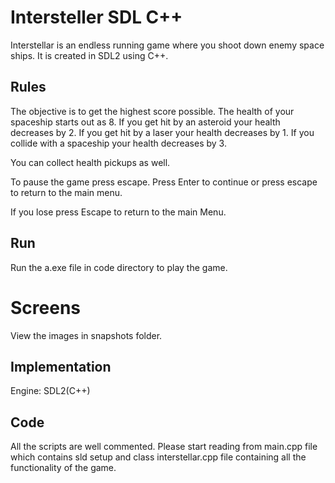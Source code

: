 # Intersteller SDL C++

Interstellar is an endless running game where you shoot down enemy space ships. It is created in SDL2 using C++.

## Rules

The objective is to get the highest score possible. The health of your spaceship starts out as 8. If you get hit by an asteroid your health decreases by 2. If you get hit by a laser your health decreases by 1. If you collide with a spaceship your health decreases by 3.

You can collect health pickups as well.

To pause the game press escape. Press Enter to continue or press escape to return to the main menu.

If you lose press Escape to return to the main Menu.

## Run

Run the a.exe file in code directory to play the game.

# Screens

View the images in snapshots folder.

## Implementation

Engine: SDL2(C++)

## Code

All the scripts are well commented. Please start reading from main.cpp file which contains sld setup and class interstellar.cpp file containing all the functionality of the game.

